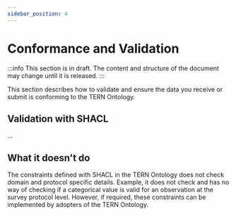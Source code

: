 ```yaml
---
sidebar_position: 4
---
```


# Conformance and Validation

:::info
This section is in draft. The content and structure of the document may change until it is released.
:::

This section describes how to validate and ensure the data you receive or submit is conforming to the TERN Ontology. 

## Validation with SHACL

...


## What it doesn't do

The constraints defined with SHACL in the TERN Ontology does not check domain and protocol specific details. Example, it does not check and has no way of checking if a categorical value is valid for an observation at the survey protocol level. However, if required, these constraints can be implemented by adopters of the TERN Ontology.

